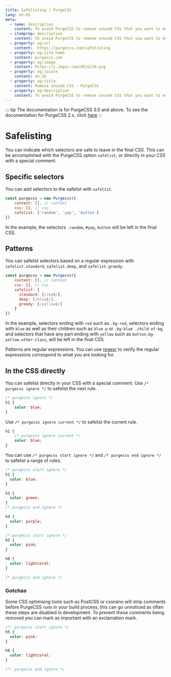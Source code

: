 ```yaml
---
title: Safelisting | PurgeCSS
lang: en-US
meta:
  - name: description
    content: To avoid PurgeCSS to remove unused CSS that you want to keep, you can safelist selectors.
  - itemprop: description
    content: To avoid PurgeCSS to remove unused CSS that you want to keep, you can safelist selectors.
  - property: og:url
    content:  https://purgecss.com/safelisting
  - property: og:site_name
    content: purgecss.com
  - property: og:image
    content: https://i.imgur.com/UEiUiJ0.png
  - property: og:locale
    content: en_US
  - property: og:title
    content: Remove unused CSS - PurgeCSS
  - property: og:description
    content: To avoid PurgeCSS to remove unused CSS that you want to keep, you can safelist selectors.
---
```


::: tip
The documentation is for PurgeCSS 3.0 and above. To see the documentation for PurgeCSS 2.x, click [here](https://github.com/FullHuman/purgecss/tree/5314e41edf328e2ad2639549e1587b82a964a42e/docs)
:::

# Safelisting

You can indicate which selectors are safe to leave in the final CSS. This can be accomplished with the PurgeCSS option `safelist`, or directly in your CSS with a special comment.

## Specific selectors

You can add selectors to the safelist with `safelist`. 

```javascript
const purgecss = new Purgecss({
    content: [], // content
    css: [], // css
    safelist: ['random', 'yep', 'button']
})
```

In the example, the selectors `.random`, `#yep`, `button` will be left in the final CSS.

## Patterns

You can safelist selectors based on a regular expression with `safelist.standard`, `safelist.deep`, and `safelist.greedy`.

```javascript
const purgecss = new Purgecss({
    content: [], // content
    css: [], // css
    safelist: {
      standard: [/red$/],
      deep: [/blue$/],
      greedy: [/yellow$/]
    }
})
```

In the example, selectors ending with `red` such as `.bg-red`, selectors ending with `blue` as well as their children such as `blue p` or `.bg-blue .child-of-bg`, and selectors that have any part ending with `yellow` such as `button.bg-yellow.other-class`, will be left in the final CSS.

Patterns are regular expressions. You can use [regexr](https://regexr.com) to verify the regular expressions correspond to what you are looking for.

## In the CSS directly

You can safelist directly in your CSS with a special comment.
Use `/* purgecss ignore */` to safelist the next rule.

```css
/* purgecss ignore */
h1 {
    color: blue;
}
```

Use `/* purgecss ignore current */` to safelist the current rule.

```css
h1 {
    /* purgecss ignore current */
    color: blue;
}
```

You can use `/* purgecss start ignore */` and `/* purgecss end ignore */` to safelist a range of rules.

```css
/* purgecss start ignore */
h1 {
  color: blue;
}

h3 {
  color: green;
}
/* purgecss end ignore */

h4 {
  color: purple;
}

/* purgecss start ignore */
h5 {
  color: pink;
}

h6 {
  color: lightcoral;
}

/* purgecss end ignore */
```

### Gotchas

Some CSS optimising tools such as PostCSS or cssnano will strip comments before PurgeCSS runs in your build process, this can go unnoticed as often these steps are disabled in development. To prevent these comments being removed you can mark as important with an exclamation mark.

```css
/*! purgecss start ignore */
h5 {
  color: pink;
}

h6 {
  color: lightcoral;
}

/*! purgecss end ignore */
```
